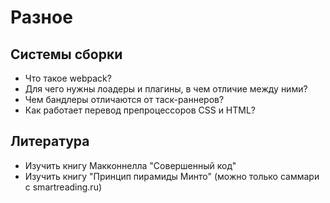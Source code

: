 # Разное

## Системы сборки

* Что такое webpack?
* Для чего нужны лоадеры и плагины, в чем отличие между ними?
* Чем бандлеры отличаются от таск-раннеров?
* Как работает перевод препроцессоров CSS и HTML?

## Литература

* Изучить книгу Макконнелла "Совершенный код"
* Изучить книгу "Принцип пирамиды Минто" (можно только саммари с smartreading.ru)
